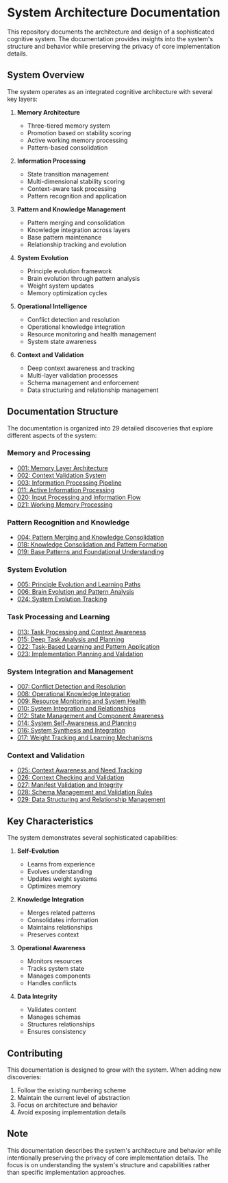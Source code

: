 # System Architecture Documentation

This repository documents the architecture and design of a sophisticated cognitive system. The documentation provides insights into the system's structure and behavior while preserving the privacy of core implementation details.

## System Overview

The system operates as an integrated cognitive architecture with several key layers:

1. **Memory Architecture**
   - Three-tiered memory system
   - Promotion based on stability scoring
   - Active working memory processing
   - Pattern-based consolidation

2. **Information Processing**
   - State transition management
   - Multi-dimensional stability scoring
   - Context-aware task processing
   - Pattern recognition and application

3. **Pattern and Knowledge Management**
   - Pattern merging and consolidation
   - Knowledge integration across layers
   - Base pattern maintenance
   - Relationship tracking and evolution

4. **System Evolution**
   - Principle evolution framework
   - Brain evolution through pattern analysis
   - Weight system updates
   - Memory optimization cycles

5. **Operational Intelligence**
   - Conflict detection and resolution
   - Operational knowledge integration
   - Resource monitoring and health management
   - System state awareness

6. **Context and Validation**
   - Deep context awareness and tracking
   - Multi-layer validation processes
   - Schema management and enforcement
   - Data structuring and relationship management

## Documentation Structure

The documentation is organized into 29 detailed discoveries that explore different aspects of the system:

### Memory and Processing
- [001: Memory Layer Architecture](001_memory_layers.md)
- [002: Context Validation System](002_context_validation.md)
- [003: Information Processing Pipeline](003_information_processing.md)
- [011: Active Information Processing](011_active_processing.md)
- [020: Input Processing and Information Flow](020_input_processing.md)
- [021: Working Memory Processing](021_working_memory_processing.md)

### Pattern Recognition and Knowledge
- [004: Pattern Merging and Knowledge Consolidation](004_pattern_merging.md)
- [018: Knowledge Consolidation and Pattern Formation](018_knowledge_consolidation.md)
- [019: Base Patterns and Foundational Understanding](019_base_patterns.md)

### System Evolution
- [005: Principle Evolution and Learning Paths](005_principle_evolution.md)
- [006: Brain Evolution and Pattern Analysis](006_brain_evolution.md)
- [024: System Evolution Tracking](024_system_evolution_tracking.md)

### Task Processing and Learning
- [013: Task Processing and Context Awareness](013_task_processing.md)
- [015: Deep Task Analysis and Planning](015_task_analysis.md)
- [022: Task-Based Learning and Pattern Application](022_task_learning.md)
- [023: Implementation Planning and Validation](023_implementation_planning.md)

### System Integration and Management
- [007: Conflict Detection and Resolution](007_conflict_handling.md)
- [008: Operational Knowledge Integration](008_operational_knowledge.md)
- [009: Resource Monitoring and System Health](009_resource_monitoring.md)
- [010: System Integration and Relationships](010_system_integration.md)
- [012: State Management and Component Awareness](012_state_management.md)
- [014: System Self-Awareness and Planning](014_system_awareness.md)
- [016: System Synthesis and Integration](016_system_synthesis.md)
- [017: Weight Tracking and Learning Mechanisms](017_weight_tracking.md)

### Context and Validation
- [025: Context Awareness and Need Tracking](025_context_awareness.md)
- [026: Context Checking and Validation](026_context_checking.md)
- [027: Manifest Validation and Integrity](027_manifest_validation.md)
- [028: Schema Management and Validation Rules](028_schema_management.md)
- [029: Data Structuring and Relationship Management](029_data_structuring.md)

## Key Characteristics

The system demonstrates several sophisticated capabilities:

1. **Self-Evolution**
   - Learns from experience
   - Evolves understanding
   - Updates weight systems
   - Optimizes memory

2. **Knowledge Integration**
   - Merges related patterns
   - Consolidates information
   - Maintains relationships
   - Preserves context

3. **Operational Awareness**
   - Monitors resources
   - Tracks system state
   - Manages components
   - Handles conflicts

4. **Data Integrity**
   - Validates content
   - Manages schemas
   - Structures relationships
   - Ensures consistency

## Contributing

This documentation is designed to grow with the system. When adding new discoveries:

1. Follow the existing numbering scheme
2. Maintain the current level of abstraction
3. Focus on architecture and behavior
4. Avoid exposing implementation details

## Note

This documentation describes the system's architecture and behavior while intentionally preserving the privacy of core implementation details. The focus is on understanding the system's structure and capabilities rather than specific implementation approaches.

